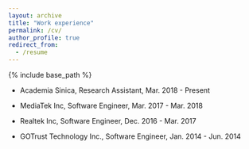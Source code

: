 ```yaml
---
layout: archive
title: "Work experience"
permalink: /cv/
author_profile: true
redirect_from:
  - /resume
---
```


{% include base_path %}

* Academia Sinica, Research Assistant, Mar. 2018 - Present

* MediaTek Inc, Software Engineer, Mar. 2017 - Mar. 2018

* Realtek Inc, Software Engineer, Dec. 2016 - Mar. 2017

* GOTrust Technology Inc., Software Engineer, Jan. 2014 - Jun. 2014

